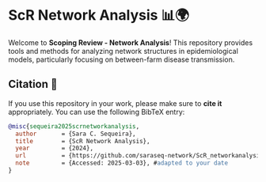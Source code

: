 # ScR Network Analysis 📊🌍

Welcome to **Scoping Review - Network Analysis**! This repository provides tools and methods for analyzing network structures in epidemiological models, particularly focusing on between-farm disease transmission.


## Citation 📝

If you use this repository in your work, please make sure to **cite it** appropriately. You can use the following BibTeX entry:

```bibtex
@misc{sequeira2025scrnetworkanalysis,
  author       = {Sara C. Sequeira},
  title        = {ScR Network Analysis},
  year         = {2024},
  url          = {https://github.com/saraseq-network/ScR_networkanalysis},
  note         = {Accessed: 2025-03-03}, #adapted to your date
}
